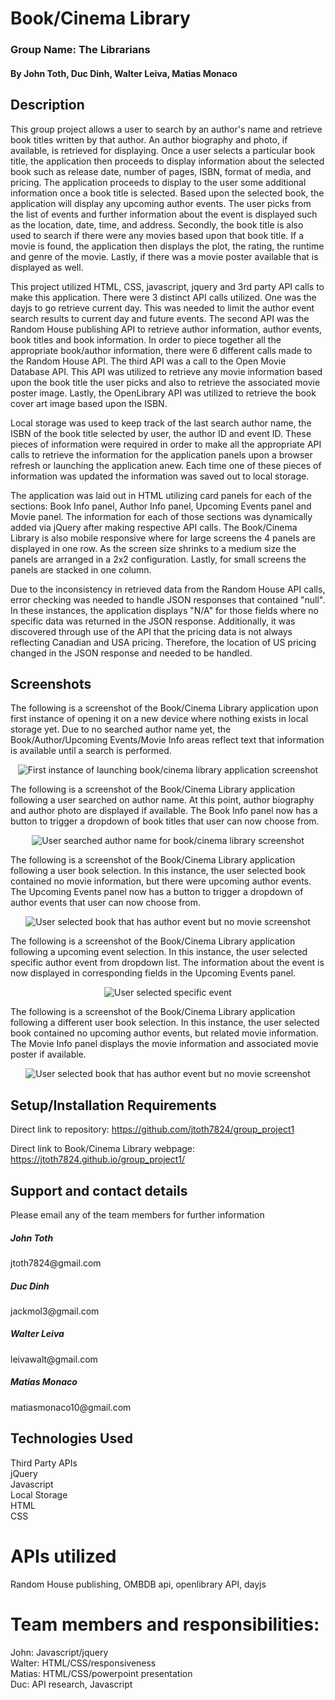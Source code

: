 # Book/Cinema Library

### Group Name: The Librarians
#### By John Toth, Duc Dinh, Walter Leiva, Matias Monaco

## Description

This group project allows a user to search by an author's name and retrieve book titles written by that author.   An author biography and photo, if available, is retrieved for displaying.   Once a user selects a particular book title, the application then proceeds to display information about the selected book such as release date, number of pages, ISBN, format of media, and pricing.   The application proceeds to display to the user some additional information once a book title is selected.   Based upon the selected book, the application will display any upcoming author events.   The user picks from the list of events and further information about the event is displayed such as the location, date, time, and address.   Secondly, the book title is also used to search if there were any movies based upon that book title.  If a movie is found, the application then displays the plot, the rating, the runtime and genre of the movie.   Lastly, if there was a movie poster available that is displayed as well.

This project utilized HTML, CSS, javascript, jquery and 3rd party API calls to make this application.   There were 3 distinct API calls utilized.   One was the dayjs to go retrieve current day.   This was needed to limit the author event search results to current day and future events.  The second API was the Random House publishing API to retrieve author information, author events, book titles and book information.   In order to piece together all the appropriate book/author information, there were 6 different calls made to the Random House API.  The third API was a call to the Open Movie Database API.  This API was utilized to retrieve any movie information based upon the book title the user picks and also to retrieve the associated movie poster image.  Lastly, the OpenLibrary API was utilized to retrieve the book cover art image based upon the ISBN.

Local storage was used to keep track of the last search author name, the ISBN of the book title selected by user, the author ID and event ID.    These pieces of information were required in order to make all the appropriate API calls to retrieve the information for the application panels upon a browser refresh or launching the application anew.  Each time one of these pieces of information was updated the information was saved out to local storage.

The application was laid out in HTML utilizing card panels for each of the sections: Book Info panel, Author Info panel, Upcoming Events panel and Movie panel.  The information for each of those sections was dynamically added via jQuery after making respective API calls.  The Book/Cinema Library is also mobile responsive where for large screens the 4 panels are displayed in one row.   As the screen size shrinks to a medium size the panels are arranged in a 2x2 configuration.    Lastly, for small screens the panels are stacked in one column.

Due to the inconsistency in retrieved data from the Random House API calls, error checking was needed to handle JSON responses that contained "null".   In these instances, the application displays "N/A" for those fields where no specific data was returned in the JSON response.  Additionally, it was discovered through use of the API that the pricing data is not always reflecting Canadian and USA pricing.   Therefore, the location of US pricing changed in the JSON response and needed to be handled.  


## Screenshots
 
The following is a screenshot of the Book/Cinema Library application upon first instance of opening it on a new device where nothing exists in local storage yet.  Due to no searched author name yet, the Book/Author/Upcoming Events/Movie Info areas reflect text that information is available until a search is performed.

<p align="center">
  <img src="./assets/images/InitialLaunchBookCinema.png" alt="First instance of launching book/cinema library application screenshot">
</p>

The following is a screenshot of the Book/Cinema Library application following a user searched on author name.  At this point, author biography and author photo are displayed if available.    The Book Info panel now has a button to trigger a dropdown of book titles that user can now choose from.

<p align="center">
  <img src="./assets/images/AuthorSearch.png" alt="User searched author name for book/cinema library screenshot">
</p>

The following is a screenshot of the Book/Cinema Library application following a user book selection.  In this instance, the user selected book contained no movie information, but there were upcoming author events.   The Upcoming Events panel now has a button to trigger a dropdown of author events that user can now choose from.

<p align="center">
  <img src="./assets/images/AuthorEvent.png" alt="User selected book that has author event but no movie screenshot">
</p>

The following is a screenshot of the Book/Cinema Library application following a upcoming event selection.  In this instance, the user selected specific author event from dropdown list.   The information about the event is now displayed in corresponding fields in the Upcoming Events panel.

<p align="center">
  <img src="./assets/images/SpecificEvent.png" alt="User selected specific event">
</p>

The following is a screenshot of the Book/Cinema Library application following a different user book selection.  In this instance, the user selected book contained no upcoming author events, but related movie information.   The Movie Info panel displays the movie information and associated movie poster if available.

<p align="center">
  <img src="./assets/images/MovieInfo.png" alt="User selected book that has author event but no movie screenshot">
</p>

## Setup/Installation Requirements

Direct link to repository:  https://github.com/jtoth7824/group_project1

Direct link to Book/Cinema Library webpage:  https://jtoth7824.github.io/group_project1/

## Support and contact details

Please email any of the team members for further information
<div><h5>John Toth</h5>jtoth7824@gmail.com</div>
<div><h5>Duc Dinh</h5>jackmol3@gmail.com</div>
<div><h5>Walter Leiva</h5>leivawalt@gmail.com</div>
<div><h5>Matias Monaco</h5>matiasmonaco10@gmail.com</div>

## Technologies Used

<div>Third Party APIs</div>
<div>jQuery</div>
<div>Javascript</div>
<div>Local Storage</div>
<div>HTML</div>
<div>CSS</div>

# APIs utilized

<div>Random House publishing, OMBDB api, openlibrary API, dayjs</div>

# Team members and responsibilities:

<div>John:  Javascript/jquery</div>
<div>Walter: HTML/CSS/responsiveness</div>
<div>Matias: HTML/CSS/powerpoint presentation</div>
<div>Duc:  API research, Javascript</div>